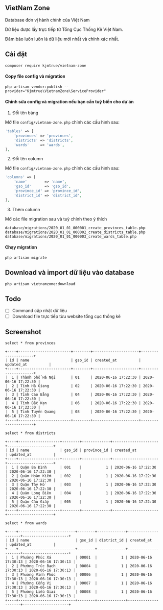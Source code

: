 ## VietNam Zone

Database đơn vị hành chính của Việt Nam

Dữ liệu được lấy trực tiếp từ Tổng Cục Thống Kê Việt Nam.
 
Đảm bảo luôn luôn là dữ liệu mới nhất và chính xác nhất.

## Cài đặt

```shell
composer require kjmtrue/vietnam-zone
```

#### Copy file config và migration

```shell
php artisan vendor:publish --provider="Kjmtrue\VietnamZone\ServiceProvider"
```

#### Chỉnh sửa config và migration nếu bạn cần tuỳ biến cho dự án

1. Đổi tên bảng

Mở file `config/vietnam-zone.php` chỉnh các cấu hình sau:

```php
'tables' => [
    'provinces' => 'provinces',
    'districts' => 'districts',
    'wards'     => 'wards',
],
```

2. Đổi tên column

Mở file `config/vietnam-zone.php` chỉnh các cấu hình sau:

```php
'columns' => [
    'name'        => 'name',
    'gso_id'      => 'gso_id',
    'province_id' => 'province_id',
    'district_id' => 'district_id',
],
```

3. Thêm column

Mở các file migration sau và tuỳ chỉnh theo ý thích

```shell
database/migrations/2020_01_01_000001_create_provinces_table.php
database/migrations/2020_01_01_000002_create_districts_table.php
database/migrations/2020_01_01_000003_create_wards_table.php
```

#### Chạy migration

```shell
php artisan migrate
```

## Download và import dữ liệu vào database

```shell
php artisan vietnamzone:download
```

## Todo

- [ ] Command cập nhật dữ liệu
- [ ] Download file trực tiếp từu website tổng cục thống kê

## Screenshot

`select * from provinces`

```shell
+----+------------------------+--------+---------------------+---------------------+
| id | name                   | gso_id | created_at          | updated_at          |
+----+------------------------+--------+---------------------+---------------------+
|  1 | Thành phố Hà Nội       | 01     | 2020-06-16 17:22:30 | 2020-06-16 17:22:30 |
|  2 | Tỉnh Hà Giang          | 02     | 2020-06-16 17:22:30 | 2020-06-16 17:22:30 |
|  3 | Tỉnh Cao Bằng          | 04     | 2020-06-16 17:22:30 | 2020-06-16 17:22:30 |
|  4 | Tỉnh Bắc Kạn           | 06     | 2020-06-16 17:22:30 | 2020-06-16 17:22:30 |
|  5 | Tỉnh Tuyên Quang       | 08     | 2020-06-16 17:22:30 | 2020-06-16 17:22:30 |
+----+------------------------+--------+---------------------+---------------------+
```

`select * from districts`

```shell
+----+-------------------+--------+-------------+---------------------+---------------------+
| id | name              | gso_id | province_id | created_at          | updated_at          |
+----+-------------------+--------+-------------+---------------------+---------------------+
|  1 | Quận Ba Đình      | 001    |           1 | 2020-06-16 17:22:30 | 2020-06-16 17:22:30 |
|  2 | Quận Hoàn Kiếm    | 002    |           1 | 2020-06-16 17:22:30 | 2020-06-16 17:22:30 |
|  3 | Quận Tây Hồ       | 003    |           1 | 2020-06-16 17:22:30 | 2020-06-16 17:22:30 |
|  4 | Quận Long Biên    | 004    |           1 | 2020-06-16 17:22:30 | 2020-06-16 17:22:30 |
|  5 | Quận Cầu Giấy     | 005    |           1 | 2020-06-16 17:22:30 | 2020-06-16 17:22:30 |
+----+-------------------+--------+-------------+---------------------+---------------------+
```

`select * from wards`

```shell
+----+--------------------------+--------+-------------+---------------------+---------------------+
| id | name                     | gso_id | district_id | created_at          | updated_at          |
+----+--------------------------+--------+-------------+---------------------+---------------------+
|  1 | Phường Phúc Xá           | 00001  |           1 | 2020-06-16 17:30:13 | 2020-06-16 17:30:13 |
|  2 | Phường Trúc Bạch         | 00004  |           1 | 2020-06-16 17:30:13 | 2020-06-16 17:30:13 |
|  3 | Phường Vĩnh Phúc         | 00006  |           1 | 2020-06-16 17:30:13 | 2020-06-16 17:30:13 |
|  4 | Phường Cống Vị           | 00007  |           1 | 2020-06-16 17:30:13 | 2020-06-16 17:30:13 |
|  5 | Phường Liễu Giai         | 00008  |           1 | 2020-06-16 17:30:13 | 2020-06-16 17:30:13 |
+----+--------------------------+--------+-------------+---------------------+---------------------+
```